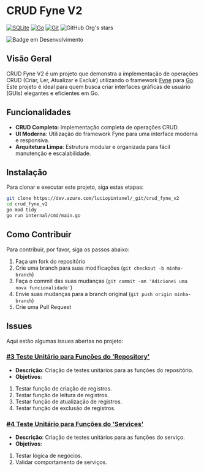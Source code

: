 # CRUD Fyne V2

[![SQLite](https://img.shields.io/badge/SQLite-%2307405e.svg?logo=sqlite&logoColor=white)](#)
[![Go](https://img.shields.io/badge/Go-%2300ADD8.svg?&logo=go&logoColor=white)](#)
[![Git](https://img.shields.io/badge/Git-F05032?logo=git&logoColor=fff)](#) 
![GitHub Org's stars](https://img.shields.io/github/stars/camilafernanda?style=social)

![Badge em Desenvolvimento](http://img.shields.io/static/v1?label=STATUS&message=EM%20DESENVOLVIMENTO&color=GREEN&style=for-the-badge)

## Visão Geral

CRUD Fyne V2 é um projeto que demonstra a implementação de operações CRUD (Criar, Ler, Atualizar e Excluir) utilizando o framework [Fyne](https://fyne.io/) para [Go](https://go.dev/). Este projeto é ideal para quem busca criar interfaces gráficas de usuário (GUIs) elegantes e eficientes em Go.

## Funcionalidades

- **CRUD Completo**: Implementação completa de operações CRUD.
- **UI Moderna**: Utilização do framework Fyne para uma interface moderna e responsiva.
- **Arquitetura Limpa**: Estrutura modular e organizada para fácil manutenção e escalabilidade.

## Instalação

Para clonar e executar este projeto, siga estas etapas:

```bash
git clone https://dev.azure.com/luciopintanel/_git/crud_fyne_v2
cd crud_fyne_v2
go mod tidy
go run internal/cmd/main.go
```

## Como Contribuir
Para contribuir, por favor, siga os passos abaixo:
1. Faça um fork do repositório
2. Crie uma branch para suas modificações (`git checkout -b minha-branch`)
3. Faça o commit das suas mudanças (`git commit -am 'Adicionei uma nova funcionalidade'`)
4. Envie suas mudanças para a branch original (`git push origin minha-branch`)
5. Crie uma Pull Request

## Issues
Aqui estão algumas issues abertas no projeto:

### [#3 Teste Unitário para Funções do 'Repository'](https://github.com/lucioPintanel/go_fyne_v2/issues/3#issue-2616197499)
- **Descrição**: Criação de testes unitários para as funções do repositório.
- **Objetivos**:
1. Testar função de criação de registros.
2. Testar função de leitura de registros.
3. Testar função de atualização de registros.
4. Testar função de exclusão de registros.

### [#4 Teste Unitário para Funções do 'Services'](https://github.com/lucioPintanel/go_fyne_v2/issues/4#issue-2616198373)
- **Descrição**: Criação de testes unitários para as funções do serviço.
- **Objetivos**:
1. Testar lógica de negócios.
2. Validar comportamento de serviços.
